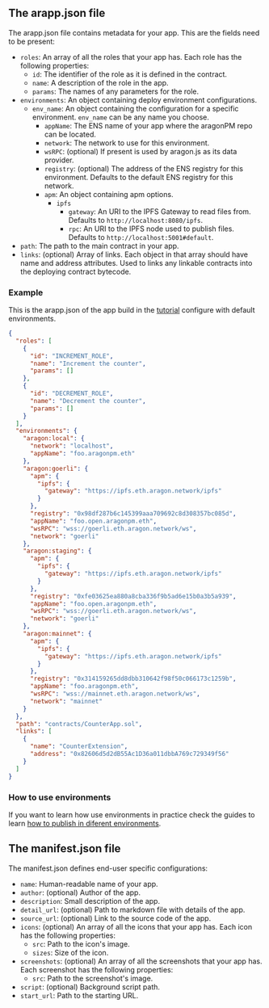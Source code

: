 ## The arapp.json file

The arapp.json file contains metadata for your app. This are the fields need to be present:

- `roles`: An array of all the roles that your app has. Each role has the following properties:
  - `id`: The identifier of the role as it is defined in the contract.
  - `name`: A description of the role in the app.
  - `params`: The names of any parameters for the role.
- `environments`: An object containing deploy environment configurations.
  - `env_name`: An object containing the configuration for a specific environment. `env_name` can be any name you choose.
    - `appName`: The ENS name of your app where the aragonPM repo can be located.
    - `network`: The network to use for this environment.
    - `wsRPC`: (optional) If present is used by aragon.js as its data provider.
    - `registry`: (optional) The address of the ENS registry for this environment. Defaults to the default ENS registry for this network.
    - `apm`: An object containing apm options.
      - `ipfs`
        - `gateway`: An URI to the IPFS Gateway to read files from. Defaults to `http://localhost:8080/ipfs`.
        - `rpc`: An URI to the IPFS node used to publish files. Defaults to `http://localhost:5001#default`.
- `path`: The path to the main contract in your app.
- `links`: (optional) Array of links. Each object in that array should have name and address attributes. Used to links any linkable contracts into the deploying contract bytecode.

### Example

This is the arapp.json of the app build in the [tutorial](tutorial.md) configure with default environments.

```json
{
  "roles": [
    {
      "id": "INCREMENT_ROLE",
      "name": "Increment the counter",
      "params": []
    },
    {
      "id": "DECREMENT_ROLE",
      "name": "Decrement the counter",
      "params": []
    }
  ],
  "environments": {
    "aragon:local": {
      "network": "localhost",
      "appName": "foo.aragonpm.eth"
    },
    "aragon:goerli": {
      "apm": {
        "ipfs": {
          "gateway": "https://ipfs.eth.aragon.network/ipfs"
        }
      },
      "registry": "0x98df287b6c145399aaa709692c8d308357bc085d",
      "appName": "foo.open.aragonpm.eth",
      "wsRPC": "wss://goerli.eth.aragon.network/ws",
      "network": "goerli"
    },
    "aragon:staging": {
      "apm": {
        "ipfs": {
          "gateway": "https://ipfs.eth.aragon.network/ipfs"
        }
      },
      "registry": "0xfe03625ea880a8cba336f9b5ad6e15b0a3b5a939",
      "appName": "foo.open.aragonpm.eth",
      "wsRPC": "wss://goerli.eth.aragon.network/ws",
      "network": "goerli"
    },
    "aragon:mainnet": {
      "apm": {
        "ipfs": {
          "gateway": "https://ipfs.eth.aragon.network/ipfs"
        }
      },
      "registry": "0x314159265dd8dbb310642f98f50c066173c1259b",
      "appName": "foo.aragonpm.eth",
      "wsRPC": "wss://mainnet.eth.aragon.network/ws",
      "network": "mainnet"
    }
  },
  "path": "contracts/CounterApp.sol",
  "links": [
    {
      "name": "CounterExtension",
      "address": "0x82606d5d2dB55Ac1D36a011dbbA769c729349f56"
    }
  ]
}
```

### How to use environments

If you want to learn how use environments in practice check the guides to learn [how to publish in diferent environments](guides-publish.md).

## The manifest.json file

The manifest.json defines end-user specific configurations:

- `name`: Human-readable name of your app.
- `author`: (optional) Author of the app.
- `description`: Small description of the app.
- `detail_url`: (optional) Path to markdown file with details of the app.
- `source_url`: (optional) Link to the source code of the app.
- `icons`: (optional) An array of all the icons that your app has. Each icon has the following properties:
  - `src`: Path to the icon's image.
  - `sizes`: Size of the icon.
- `screenshots`: (optional) An array of all the screenshots that your app has. Each screenshot has the following properties:
  - `src`: Path to the screenshot's image.
- `script`: (optional) Background script path.
- `start_url`: Path to the starting URL.
